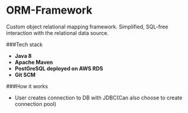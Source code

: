 # ORM-Framework
Custom object relational mapping framework. Simplified, SQL-free interaction with the relational data source.


###Tech stack
* __Java 8__
* __Apache Maven__
* __PostGreSQL deployed on AWS RDS__
* __Git SCM__

###How it works
* User creates connection to DB with JDBC(Can also choose to create connection pool)



